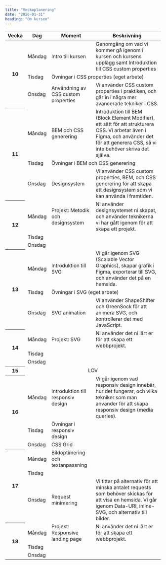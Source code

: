 ```yaml
---
title: "Veckoplanering"
date: "2020-01-31"
heading: "Om kursen"
---
```


<table>
<thead>
<tr>
<th>Vecka</th>
<th>Dag</th>
<th>Moment</th>
<th>Beskrivning</th>
</tr>
</thead>
<tbody>
 <tr>
  <th rowspan="3">10</th>
  <td>Måndag</td>
  <td>Intro till kursen</td>
  <td>Genomgång om vad vi kommer gå igenom i kursen och kursens upplägg samt Introduktion till CSS custom properties</td>
 </tr>
 <tr>
  <td>Tisdag</td>
  <td colspan="2">Övningar i CSS properties (eget arbete)</td>
 </tr>
 <tr>
  <td>Onsdag</td>
  <td>Användning av CSS custom properties</td>
  <td>Vi använder CSS custom properties i praktiken, och går in i några mer avancerade tekniker i CSS.</td>
 </tr>
 <tr>
  <th rowspan="3">11</th>
  <td>Måndag</td>
  <td>BEM och CSS generering</td>
  <td>Introduktion till BEM (Block Element Modifier), ett sätt för att strukturera CSS. Vi arbetar även i Figma, och använder det för att generera CSS, så vi inte behöver skriva det själva.</td>
 </tr>
 <tr>
  <td>Tisdag</td>
  <td colspan="2">Övningar i BEM och CSS generering</td>
 </tr>
 <tr>
  <td>Onsdag</td>
  <td>Designsystem</td>
  <td>Vi använder CSS custom properties, BEM, och CSS generering för att skapa ett designsystem som vi kan använda i framtiden.</td>
 </tr>
 <tr>
  <th rowspan="3">12</th>
  <td>Måndag</td>
  <td>Projekt: Metodik och designsystem</td>
  <td>Ni använder designsystemet ni skapat, och använder teknikerna vi har gått igenom för att skapa ett projekt.</td>
 </tr>
 <tr><td>Tisdag</td></tr>
 <tr><td>Onsdag</td></tr>
 <tr><th rowspan="3">13</th><td>Måndag</td><td>Introduktion till SVG</td><td>Vi går igenom SVG (Scalable Vector Graphics), skapar grafik i Figma, exporterar till SVG, och använder det på en hemsida.</td></tr>
 <tr><td>Tisdag</td><td colspan="2">Övningar i SVG (eget arbete)</td></tr>
 <tr><td>Onsdag</td><td>SVG animation</td><td>Vi använder ShapeShifter och GreenSock för att animera SVG, och kontrollerar det med JavaScript. </td></tr>
 <tr><th rowspan="3">14</th><td>Måndag</td><td>Projekt:  SVG</td><td>Ni använder det ni lärt er för att skapa ett webbprojekt.</td></tr>
 <tr><td>Tisdag</td></tr>
 <tr><td>Onsdag</td></tr>
 <tr><th rowspan="3">15</th><td colspan="3" rowspan="3" style="text-align:center">LOV</td></tr>
 <tr></tr>
 <tr></tr>
 <tr><th rowspan="3">16</th><td>Måndag</td><td>Introduktion till responsiv design</td><td>Vi går igenom vad responsiv design innebär, hur det fungerar, och vilka tekniker som man använder för att skapa responsiv design (media queries).</td></tr>
 <tr><td>Tisdag</td><td>Övningar i responsiv design</td></tr>
 <tr><td>Onsdag</td><td>CSS Grid</td></tr>
 <tr><th rowspan="3">17</th><td>Måndag</td><td>Bildoptimering och textanpassning</td></tr>
 <tr><td>Tisdag</td></tr>
 <tr><td>Onsdag</td><td>Request minimering</td><td>Vi tittar på alternativ för att minska antalet requests som behöver skickas för att visa en hemsida. Vi går igenom Data-URI, inline-SVG, och alternativ till bilder.</td></tr>
 <tr><th rowspan="3">18</th><td>Måndag</td><td>Projekt: Responsive landing page</td><td>Ni använder det ni lärt er för att skapa ett webbprojekt.</td></tr>
 <tr><td>Tisdag</td></tr>
 <tr><td>Onsdag</td><td></td></tr>
</tbody></table>
